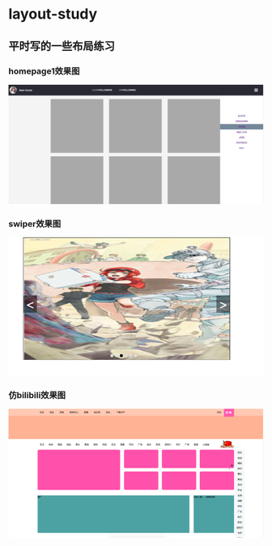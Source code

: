 # layout-study
## 平时写的一些布局练习
### homepage1效果图
  ![image](https://github.com/NYC098/layout-study/blob/master/homepage1/homepage.png)
### swiper效果图
  ![image](https://github.com/NYC098/layout-study/blob/master/swiper/swiper.png)
### 仿bilibili效果图
![image](https://github.com/NYC098/layout-study/blob/master/bilibili/bilibili.png)
